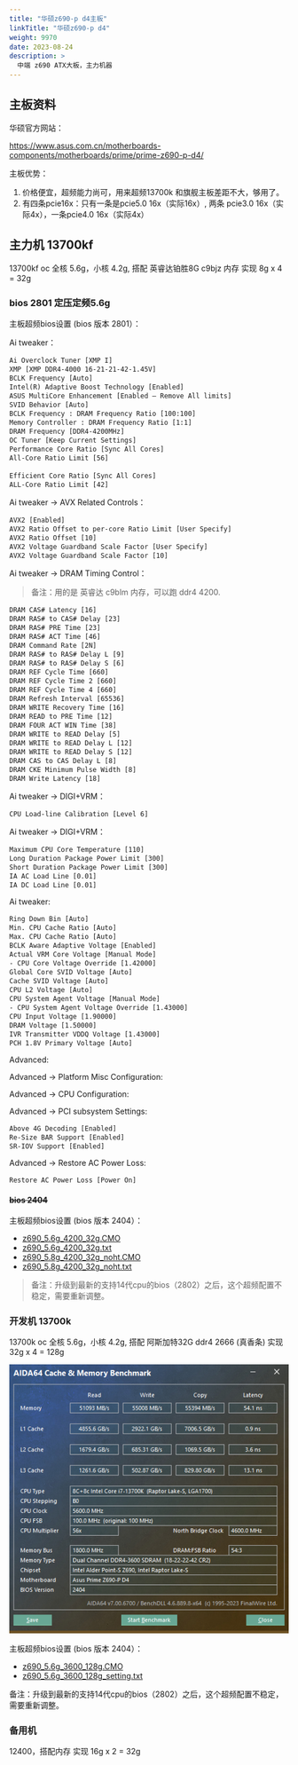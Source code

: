 ```yaml
---
title: "华硕z690-p d4主板"
linkTitle: "华硕z690-p d4"
weight: 9970
date: 2023-08-24
description: >
  中端 z690 ATX大板，主力机器
---
```




## 主板资料

华硕官方网站：

https://www.asus.com.cn/motherboards-components/motherboards/prime/prime-z690-p-d4/

主板优势：

1. 价格便宜，超频能力尚可，用来超频13700k 和旗舰主板差距不大，够用了。
2. 有四条pcie16x：只有一条是pcie5.0 16x（实际16x）, 两条 pcie3.0 16x（实际4x），一条pcie4.0 16x（实际4x） 

## 

## 主力机 13700kf

13700kf oc 全核 5.6g，小核 4.2g, 搭配 英睿达铂胜8G c9bjz 内存 实现 8g x 4 = 32g 

### bios 2801 定压定频5.6g

主板超频bios设置 (bios 版本 2801）：

Ai tweaker：

```properties
Ai Overclock Tuner [XMP I]
XMP [XMP DDR4-4000 16-21-21-42-1.45V]
BCLK Frequency [Auto]
Intel(R) Adaptive Boost Technology [Enabled]
ASUS MultiCore Enhancement [Enabled – Remove All limits]
SVID Behavior [Auto]
BCLK Frequency : DRAM Frequency Ratio [100:100]
Memory Controller : DRAM Frequency Ratio [1:1]
DRAM Frequency [DDR4-4200MHz]
OC Tuner [Keep Current Settings]
Performance Core Ratio [Sync All Cores]
All-Core Ratio Limit [56]

Efficient Core Ratio [Sync All Cores]
ALL-Core Ratio Limit [42]
```

Ai tweaker -> AVX Related Controls：

```properties
AVX2 [Enabled]
AVX2 Ratio Offset to per-core Ratio Limit [User Specify]
AVX2 Ratio Offset [10]
AVX2 Voltage Guardband Scale Factor [User Specify]
AVX2 Voltage Guardband Scale Factor [10]
```

Ai tweaker -> DRAM Timing Control：

> 备注：用的是 英睿达 c9blm 内存，可以跑 ddr4 4200.

```properties
DRAM CAS# Latency [16]
DRAM RAS# to CAS# Delay [23]
DRAM RAS# PRE Time [23]
DRAM RAS# ACT Time [46]
DRAM Command Rate [2N]
DRAM RAS# to RAS# Delay L [9]
DRAM RAS# to RAS# Delay S [6]
DRAM REF Cycle Time [660]
DRAM REF Cycle Time 2 [660]
DRAM REF Cycle Time 4 [660]
DRAM Refresh Interval [65536]
DRAM WRITE Recovery Time [16]
DRAM READ to PRE Time [12]
DRAM FOUR ACT WIN Time [38]
DRAM WRITE to READ Delay [5]
DRAM WRITE to READ Delay L [12]
DRAM WRITE to READ Delay S [12]
DRAM CAS to CAS Delay L [8]
DRAM CKE Minimum Pulse Width [8]
DRAM Write Latency [18]
```

Ai tweaker -> DIGI+VRM：

```properties
CPU Load-line Calibration [Level 6]
```

Ai tweaker -> DIGI+VRM：

```properties
Maximum CPU Core Temperature [110]
Long Duration Package Power Limit [300]
Short Duration Package Power Limit [300]
IA AC Load Line [0.01]
IA DC Load Line [0.01]
```

Ai tweaker:

```properties
Ring Down Bin [Auto]
Min. CPU Cache Ratio [Auto]
Max. CPU Cache Ratio [Auto]
BCLK Aware Adaptive Voltage [Enabled]
Actual VRM Core Voltage [Manual Mode]
- CPU Core Voltage Override [1.42000]
Global Core SVID Voltage [Auto]
Cache SVID Voltage [Auto]
CPU L2 Voltage [Auto]
CPU System Agent Voltage [Manual Mode]
- CPU System Agent Voltage Override [1.43000]
CPU Input Voltage [1.90000]
DRAM Voltage [1.50000]
IVR Transmitter VDDQ Voltage [1.43000]
PCH 1.8V Primary Voltage [Auto]
```

Advanced:

Advanced -> Platform Misc Configuration:

Advanced -> CPU Configuration:

Advanced -> PCI subsystem Settings:

```properties
Above 4G Decoding [Enabled]
Re-Size BAR Support [Enabled]
SR-IOV Support [Enabled]
```

Advanced -> Restore AC Power Loss:

```properties
Restore AC Power Loss [Power On]
```















#### ~~bios 2404~~

主板超频bios设置 (bios 版本 2404）：

- [z690_5.6g_4200_32g.CMO](images/z690_5.6g_4200_32g.CMO) 
-  [z690_5.6g_4200_32g.txt](images/z690_5.6g_4200_32g.txt) 
-  [z690_5.8g_4200_32g_noht.CMO](../../../../../../../../../media/sky/U16G/z690_5.8g_4200_32g_noht.CMO) 
-  [z690_5.8g_4200_32g_noht.txt](../../../../../../../../../media/sky/U16G/z690_5.8g_4200_32g_noht.txt) 

> 备注：升级到最新的支持14代cpu的bios（2802）之后，这个超频配置不稳定，需要重新调整。





### 开发机 13700k

13700k oc 全核 5.6g，小核 4.2g, 搭配 阿斯加特32G ddr4 2666 (真香条) 实现 32g x 4 = 128g 

![z690_5.6g_3600_128g_setting](images/z690_5.6g_3600_128g_setting.png)

主板超频bios设置 (bios 版本 2404）：

- [z690_5.6g_3600_128g.CMO](images/z690_5.6g_3600_128g.CMO)  
- [z690_5.6g_3600_128g_setting.txt](images/z690_5.6g_3600_128g_setting.txt) 

备注：升级到最新的支持14代cpu的bios（2802）之后，这个超频配置不稳定，需要重新调整。





### 备用机

12400，搭配内存 实现 16g x 2 = 32g 
